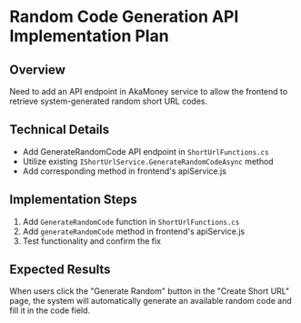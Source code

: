 # Random Code Generation API Implementation Plan

## Overview
Need to add an API endpoint in AkaMoney service to allow the frontend to retrieve system-generated random short URL codes.

## Technical Details
- Add GenerateRandomCode API endpoint in `ShortUrlFunctions.cs`
- Utilize existing `IShortUrlService.GenerateRandomCodeAsync` method
- Add corresponding method in frontend's apiService.js

## Implementation Steps
1. Add `GenerateRandomCode` function in `ShortUrlFunctions.cs`
2. Add `generateRandomCode` method in frontend's apiService.js
3. Test functionality and confirm the fix

## Expected Results
When users click the "Generate Random" button in the "Create Short URL" page, the system will automatically generate an available random code and fill it in the code field.
